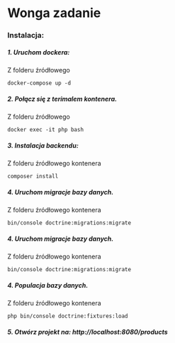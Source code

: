 # Wonga zadanie

### Instalacja:

##### 1. Uruchom dockera:

Z folderu źródłowego

```
docker-compose up -d
```

##### 2. Połącz się z terimalem kontenera.

Z folderu źródłowego

```
docker exec -it php bash
```

##### 3. Instalacja backendu:

Z folderu źródłowego kontenera

```
composer install
```

##### 4. Uruchom migracje bazy danych.

Z folderu źródłowego kontenera

```
bin/console doctrine:migrations:migrate

```

##### 4. Uruchom migracje bazy danych.

Z folderu źródłowego kontenera

```
bin/console doctrine:migrations:migrate

```

##### 4. Populacja bazy danych.

Z folderu źródłowego kontenera

```
php bin/console doctrine:fixtures:load
```

##### 5. Otwórz projekt na: http://localhost:8080/products
